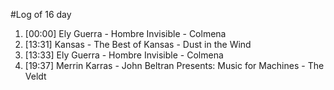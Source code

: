 #Log of 16 day

1. [00:00] Ely Guerra - Hombre Invisible - Colmena
1. [13:31] Kansas - The Best of Kansas - Dust in the Wind
1. [13:33] Ely Guerra - Hombre Invisible - Colmena
1. [19:37] Merrin Karras - John Beltran Presents: Music for Machines - The Veldt
